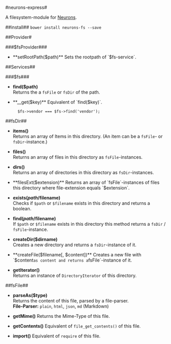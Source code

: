 #neurons-express#

A filesystem-module for [Neurons](https://github.com/platdesign/Neurons).

##install##
`bower install neurons-fs --save`

##Provider#

###$fsProvider###

- **setRootPath($path)**	
Sets the rootpath of `$fs-service`.



##Services##

###$fs###
- **find($path)**	
Returns the a `fsFile` or `fsDir` of the path.

- **__get($key)**	
Equivalent of `find($key)`.

		$fs->vendor === $fs->find('vendor');





##fsDir##
- **items()**	
Returns an array of Items in this directory. (An item can be a `fsFile`- or `fsDir`-instance.)

- **files()**	
Returns an array of files in this directory as `fsFile`-instances. 

- **dirs()**	
Returns an array of directories in this directory as `fsDir`-instances.

- **filesExt($extension)**	
Returns an array of `fsFile`-instances of files this directory where file-extension equals `$extension`.

- **exists($path/$filename)**	
Checks if `$path` or `$filename` exists in this directory and returns a boolean.

- **find($path/$filename)**		
If `$path` or `$filename` exists in this directory this method
returns a `fsDir` / `fsFile`-instance.

- **createDir($dirname)**	
Creates a new directory and returns a `fsDir`-instance of it.

- **createFile($filename[, $content])**	
Creates a new file with `$content` as content and returns a `fsFile`-instance of it.

- **getIterator()** 	
Returns an instance of `DirectoryIterator` of this directory.



##fsFile##

- **parseAs($type)**	
Returns the content of this file, parsed by a file-parser.	
	**File-Parser:** `plain`, `html`, `json`, `md` (Markdown)

- **getMime()**	
Returns the Mime-Type of this file.

- **getContents()**
Equivalent of `file_get_contents()` of this file.

- **import()**
Equivalent of `require` of this file.


